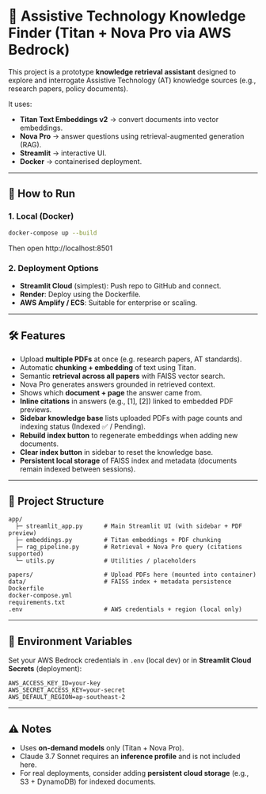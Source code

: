 # 🦾 Assistive Technology Knowledge Finder (Titan + Nova Pro via AWS Bedrock)

This project is a prototype **knowledge retrieval assistant** designed to explore and interrogate Assistive Technology (AT) knowledge sources (e.g., research papers, policy documents).

It uses:
- **Titan Text Embeddings v2** → convert documents into vector embeddings.
- **Nova Pro** → answer questions using retrieval-augmented generation (RAG).
- **Streamlit** → interactive UI.
- **Docker** → containerised deployment.

---

## 🚀 How to Run

### 1. Local (Docker)
```bash
docker-compose up --build
```
Then open http://localhost:8501

### 2. Deployment Options
- **Streamlit Cloud** (simplest): Push repo to GitHub and connect.
- **Render**: Deploy using the Dockerfile.
- **AWS Amplify / ECS**: Suitable for enterprise or scaling.

---

## 🛠 Features
- Upload **multiple PDFs** at once (e.g. research papers, AT standards).
- Automatic **chunking + embedding** of text using Titan.
- Semantic **retrieval across all papers** with FAISS vector search.
- Nova Pro generates answers grounded in retrieved context.
- Shows which **document + page** the answer came from.
- **Inline citations** in answers (e.g., [1], [2]) linked to embedded PDF previews.
- **Sidebar knowledge base** lists uploaded PDFs with page counts and indexing status (Indexed ✅ / Pending).
- **Rebuild index button** to regenerate embeddings when adding new documents.
- **Clear index button** in sidebar to reset the knowledge base.
- **Persistent local storage** of FAISS index and metadata (documents remain indexed between sessions).

---

## 📂 Project Structure
```
app/
  ├─ streamlit_app.py      # Main Streamlit UI (with sidebar + PDF preview)
  ├─ embeddings.py         # Titan embeddings + PDF chunking
  ├─ rag_pipeline.py       # Retrieval + Nova Pro query (citations supported)
  └─ utils.py              # Utilities / placeholders

papers/                    # Upload PDFs here (mounted into container)
data/                      # FAISS index + metadata persistence
Dockerfile
docker-compose.yml
requirements.txt
.env                       # AWS credentials + region (local only)
```

---

## 🔐 Environment Variables
Set your AWS Bedrock credentials in `.env` (local dev) or in **Streamlit Cloud Secrets** (deployment):

```env
AWS_ACCESS_KEY_ID=your-key
AWS_SECRET_ACCESS_KEY=your-secret
AWS_DEFAULT_REGION=ap-southeast-2
```

---

## ⚠️ Notes
- Uses **on-demand models** only (Titan + Nova Pro).  
- Claude 3.7 Sonnet requires an **inference profile** and is not included here.  
- For real deployments, consider adding **persistent cloud storage** (e.g., S3 + DynamoDB) for indexed documents.

